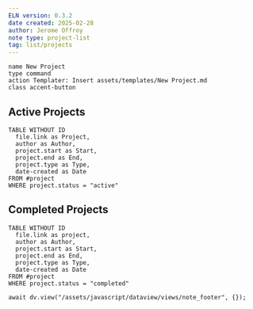 ```yaml
---
ELN version: 0.3.2
date created: 2025-02-28
author: Jerome Offroy
note type: project-list
tag: list/projects
---
```


```button
name New Project
type command
action Templater: Insert assets/templates/New Project.md
class accent-button
```

## Active Projects

```dataview
TABLE WITHOUT ID
  file.link as Project, 
  author as Author, 
  project.start as Start,
  project.end as End,
  project.type as Type, 
  date-created as Date
FROM #project 
WHERE project.status = "active"
```

## Completed Projects

```dataview
TABLE WITHOUT ID
  file.link as project, 
  author as Author, 
  project.start as Start,
  project.end as End,
  project.type as Type, 
  date-created as Date
FROM #project 
WHERE project.status = "completed"
```

```dataviewjs
await dv.view("/assets/javascript/dataview/views/note_footer", {});
```
